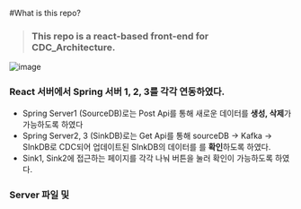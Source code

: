 #What is this repo?
> ### This repo is a react-based front-end for CDC_Architecture. 

![image](https://user-images.githubusercontent.com/60805546/234445951-d5f4fe60-e95d-48db-b014-90e8ca0d2257.png)

### React 서버에서 Spring 서버 1, 2, 3를 각각 연동하였다.

- Spring Server1 (SourceDB)로는 Post Api를 통해 새로운 데이터를 **생성, 삭제**가 가능하도록 하였다
- Spring Server2, 3 (SinkDB)로는 Get Api를 통해 sourceDB → Kafka → SInkDB로 CDC되어 업데이트된 SInkDB의 데이터를 를 **확인**하도록 하였다.
- Sink1, Sink2에 접근하는 페이지를 각각 나눠 버튼을 눌러 확인이 가능하도록 하였다.

### Server 파일 및 
